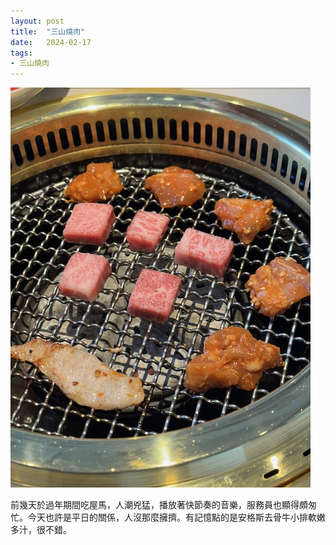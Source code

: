 ```yaml
---
layout: post
title:  "三山燒肉"
date:   2024-02-17
tags:
- 三山燒肉
---
```

![三山燒肉](/media/2024-02-17-sanshanyakiniku.jpeg)

前幾天於過年期間吃屋馬，人潮兇猛，播放著快節奏的音樂，服務員也顯得頗匆忙。今天也許是平日的關係，人沒那麼擁擠。有記憶點的是安格斯去骨牛小排軟嫩多汁，很不錯。